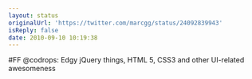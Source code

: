 ```yaml
---
layout: status
originalUrl: 'https://twitter.com/marcgg/status/24092839943'
isReply: false
date: 2010-09-10 10:19:38
---
```


#FF @codrops: Edgy jQuery things, HTML 5, CSS3 and other UI-related awesomeness

